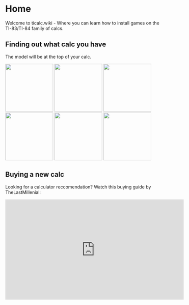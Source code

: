 # Home

Welcome to ticalc.wiki - Where you can learn how to install games on the TI-83/TI-84 family of calcs.

## Finding out what calc you have
The model will be at the top of your calc.

<img src="/assets/home/ti-84-plus-ce.png" width="150"/>
<img src="/assets/home/ti-84-plus-cse.png" width="150"/>
<img src="/assets/home/ti-84-plus-se.png" width="150"/>
<img src="/assets/home/ti-84-plus.png" width="150"/>
<img src="/assets/home/ti-83-premium-ce.png" width="150"/>
<img src="/assets/home/ti-83-plus.png" width="150"/>

## Buying a new calc
 Looking for a calculator reccomendation?
 Watch this buying guide by TheLastMillenial: 
 
 <iframe width="560" height="315" src="https://www.youtube.com/embed/ONlcEjJ3mL8" title="YouTube video player" frameborder="0" allow="accelerometer; autoplay; clipboard-write; encrypted-media; gyroscope; picture-in-picture" allowfullscreen></iframe>
